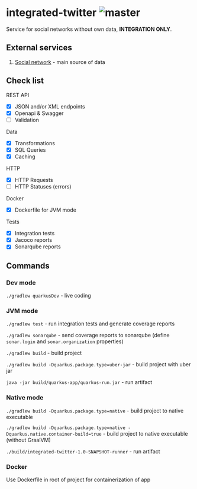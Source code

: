 # integrated-twitter ![master](https://github.com/mebr0/integrated-twitter/actions/workflows/master.yml/badge.svg)

Service for social networks without own data, **INTEGRATION ONLY**.

## External services

1. [Social network] - main source of data

## Check list

REST API

- [x] JSON and/or XML endpoints
- [x] Openapi & Swagger
- [ ] Validation

Data

- [x] Transformations
- [x] SQL Queries
- [x] Caching

HTTP

- [x] HTTP Requests
- [ ] HTTP Statuses (errors)

Docker

- [x] Dockerfile for JVM mode

Tests

- [x] Integration tests
- [x] Jacoco reports
- [x] Sonarqube reports

## Commands

### Dev mode

`./gradlew quarkusDev` - live coding

### JVM mode

`./gradlew test` - run integration tests and generate coverage reports

`./gradlew sonarqube` - send coverage reports to sonarqube 
(define `sonar.login` and `sonar.organization` properties)

`./gradlew build` - build project

`./gradlew build -Dquarkus.package.type=uber-jar` - build project with uber jar

`java -jar build/quarkus-app/quarkus-run.jar` - run artifact

### Native mode

`./gradlew build -Dquarkus.package.type=native` - build project to native executable

`./gradlew build -Dquarkus.package.type=native -Dquarkus.native.container-build=true` - 
build project to native executable (without GraalVM)

`./build/integrated-twitter-1.0-SNAPSHOT-runner` - run artifact

### Docker

Use Dockerfile in root of project for containerization of app

[Social network]: https://jsonplaceholder.typicode.com

